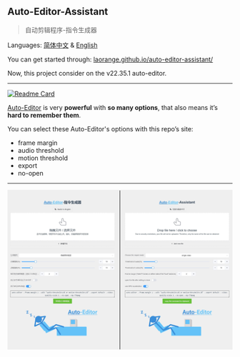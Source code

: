## Auto-Editor-Assistant

> 自动剪辑程序-指令生成器

Languages: [简体中文](https://github.com/laorange/auto-editor-assistant/blob/main/README-zh.md) & [English](https://github.com/laorange/auto-editor-assistant/blob/main/README.md)

You can get started through: [laorange.github.io/auto-editor-assistant/](https://laorange.github.io/auto-editor-assistant/)

Now, this project consider on the v22.35.1 auto-editor.

----

[![Readme Card](https://github-readme-stats.vercel.app/api/pin/?username=WyattBlue&repo=auto-editor)](https://github.com/WyattBlue/auto-editor)

[Auto-Editor](https://auto-editor.com/) is very **powerful** with **so many options**, that also means it’s **hard to remember them**. 

You can select these Auto-Editor's options with this repo’s site:

+ frame margin
+ audio threshold
+ motion threshold
+ export
+ no-open

---

![demo.png](/public/demo.png)
